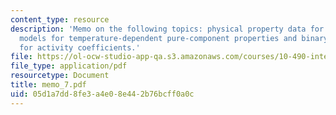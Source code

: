 ```yaml
---
content_type: resource
description: 'Memo on the following topics: physical property data for lucretex components,
  models for temperature-dependent pure-component properties and binary wilson model
  for activity coefficients.'
file: https://ol-ocw-studio-app-qa.s3.amazonaws.com/courses/10-490-integrated-chemical-engineering-i-fall-2006/05d1a7dd8fe3a4e08e442b76bcff0a0c_memo_7.pdf
file_type: application/pdf
resourcetype: Document
title: memo_7.pdf
uid: 05d1a7dd-8fe3-a4e0-8e44-2b76bcff0a0c
---
```

